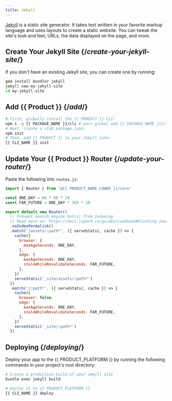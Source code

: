 ```yaml
---
title: Jekyll
---
```


[Jekyll](https://jekyllrb.com/) is a static site generator. It takes text written in your favorite markup language and uses layouts to create a static website. You can tweak the site's look and feel, URLs, the data displayed on the page, and more.

## Create Your Jekyll Site {/*create-your-jekyll-site*/}

If you don't have an existing Jekyll site, you can create one by running:

```bash
gem install bundler jekyll
jekyll new my-jekyll-site
cd my-jekyll-site
```

## Add {{ Product }} {/*add*/}

```bash
# First, globally install the {{ PRODUCT }} CLI:
npm i -g {{ PACKAGE_NAME }}/cli # yarn global add {{ PACKAGE_NAME }}/cli
# Next, create a stub package.json:
npm init
# Then, add {{ PRODUCT }} to your Jekyll site:
{{ CLI_NAME }} init
```

## Update Your {{ Product }} Router {/*update-your-router*/}

Paste the following into `routes.js`:

```js
import { Router } from '@{{ PRODUCT_NAME_LOWER }}/core'

const ONE_DAY = 60 * 60 * 24
const FAR_FUTURE = ONE_DAY * 365 * 10

export default new Router()
  // Prevent search engine bot(s) from indexing
  // Read more on: https://docs.layer0.co/guides/cookbook#blocking-search-engine-crawlers
  .noIndexPermalink()
  .match('/assets/:path*', ({ serveStatic, cache }) => {
    cache({
      browser: {
        maxAgeSeconds: ONE_DAY,
      },
      edge: {
        maxAgeSeconds: ONE_DAY,
        staleWhileRevalidateSeconds: FAR_FUTURE,
      },
    })
    serveStatic('_site/assets/:path*')
  })
  .match('/:path*', ({ serveStatic, cache }) => {
    cache({
      browser: false,
      edge: {
        maxAgeSeconds: ONE_DAY,
        staleWhileRevalidateSeconds: FAR_FUTURE,
      },
    })
    serveStatic('_site/:path*')
  })
```

## Deploying {/*deploying*/}

Deploy your app to the {{ PRODUCT_PLATFORM }} by running the following commands in your project's root directory:

```bash
# Create a production build of your Jekyll site
bundle exec jekyll build

# Deploy it to {{ PRODUCT_PLATFORM }}
{{ CLI_NAME }} deploy
```
